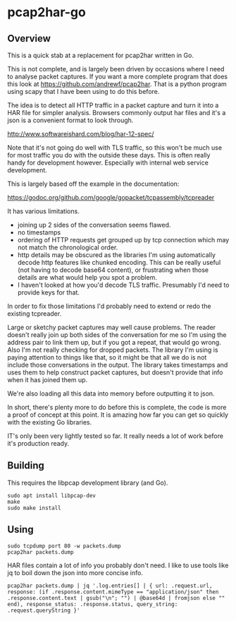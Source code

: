 # pcap2har-go

## Overview

This is a quick stab at a replacement for pcap2har written in Go.

This is not complete, and is largely been driven by occasions where I
need to analyse packet captures.  If you want a more complete program
that does this look at https://github.com/andrewf/pcap2har.  That is a
python program using scapy that I have been using to do this before.

The idea is to detect all HTTP traffic in a packet capture and turn it
into a HAR file for simpler analysis.  Browsers commonly output har
files and it's a json is a convenient format to look through.

http://www.softwareishard.com/blog/har-12-spec/

Note that it's not going do well with TLS traffic, so this won't be
much use for most traffic you do with the outside these days.  This is
often really handy for development however.  Especially with internal
web service development.

This is largely based off the example in the documentation:

https://godoc.org/github.com/google/gopacket/tcpassembly/tcpreader

It has various limitations.

* joining up 2 sides of the conversation seems flawed.
* no timestamps
* ordering of HTTP requests get grouped up by tcp connection which may 
  not match the chronological order.
* http details may be obscured as the libraries I'm using automatically
  decode http features like chunked encoding.  This can be really 
  useful (not having to decode base64 content), or frustrating when
  those details are what would help you spot a problem.
* I haven't looked at how you'd decode TLS traffic.  Presumably I'd
  need to provide keys for that.

In order to fix those limitations I'd probably need to extend or redo
the existing tcpreader.

Large or sketchy packet captures may well cause problems.  The reader
doesn't really join up both sides of the conversation for me so I'm
using the address pair to link them up, but if you got a repeat, that
would go wrong.  Also I'm not really checking for dropped packets.  The
library I'm using is paying attention to things like that, so it might
be that all we do is not include those conversations in the output.
The library takes timestamps and uses them to help construct packet
captures, but doesn't provide that info when it has joined them up.

We're also loading all this data into memory before outputting it to
json.

In short, there's plenty more to do before this is complete, the code
is more a proof of concept at this point.  It is amazing how far you
can get so quickly with the existing Go libraries.

IT's only been very lightly tested so far.  It really needs a lot of
work before it's production ready.

## Building

This requires the libpcap development library (and Go).

	sudo apt install libpcap-dev
	make
	sudo make install

## Using

	sudo tcpdump port 80 -w packets.dump
	pcap2har packets.dump

HAR files contain a lot of info you probably don't need.  I like to use tools
like jq to boil down the json into more concise info.

	pcap2har packets.dump | jq '.log.entries[] | { url: .request.url, response: (if .response.content.mimeType == "application/json" then .response.content.text | gsub("\n"; "") | @base64d | fromjson else "" end), response_status: .response.status, query_string: .request.queryString }'
